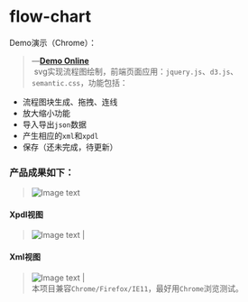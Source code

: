 # flow-chart  
  Demo演示（Chrome）：  
  > &mdash;[**Demo Online**](https://zhangyuanliang.github.io/flow-chart/flowchart.html)  
  svg实现流程图绘制，前端页面应用：`jquery.js`、`d3.js`、`semantic.css`，功能包括：
  - 流程图块生成、拖拽、连线
  - 放大缩小功能
  - 导入导出`json`数据
  - 产生相应的`xml`和`xpdl`
  - 保存（还未完成，待更新）
### 产品成果如下：  
>![Image text](https://github.com/zhangyuanliang/flow-chart/blob/master/img/show.gif)   
#### Xpdl视图  
>![Image text](https://github.com/zhangyuanliang/flow-chart/blob/master/img/img_2.jpg) |   
#### Xml视图
>![Image text](https://github.com/zhangyuanliang/flow-chart/blob/master/img/img_3.jpg) |   
本项目兼容`Chrome/Firefox/IE11`，最好用`Chrome`浏览测试。
